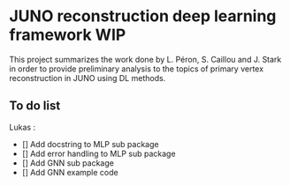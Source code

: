 # JUNO reconstruction deep learning  framework WIP

This project summarizes the work done by L. Péron, S. Caillou and J. Stark in order to provide preliminary analysis to the topics of primary vertex reconstruction in JUNO using DL methods.

## To do list

Lukas :
- [] Add docstring to MLP sub package
- [] Add error handling to MLP sub package
- [] Add GNN sub package
- [] Add GNN example code